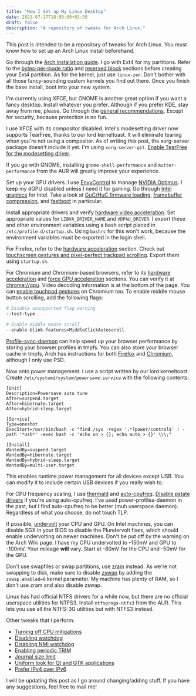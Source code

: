 ```yaml
---
title: "How I Set up My Linux Desktop"
date: 2023-07-17T18:00:00+05:30
draft: false
description: "A repository of tweaks for Arch Linux."
---
```


This post is intended to be a repository of tweaks for Arch Linux. You must know how to set up an Arch Linux install beforehand.

Go through the [Arch installation guide](https://wiki.archlinux.org/title/Installation_guide). I go with Ext4 for my partitions. Refer to the [bytes-per-inode ratio](https://wiki.archlinux.org/title/Ext4#Bytes-per-inode_ratio) and [reserved block](https://wiki.archlinux.org/title/Ext4#Reserved_blocks) sections before creating your Ext4 partition. As for the kernel, just use `linux-zen`. Don't bother with all those fancy-sounding custom kernels you find out there. Once you finish the base install, boot into your new system.

I'm currently using XFCE, but GNOME is another great option if you want a fancy desktop. Install whatever you prefer. Although if you prefer KDE, stay away from me, please. Go through the [general recommendations](https://wiki.archlinux.org/title/General_recommendations). Except for security, because protection is no fun.

I use XFCE with its compositor disabled. Intel's modesetting driver now supports TearFree, thanks to our lord kerneltoast. It will eliminate tearing when you're not using a compositor. As of writing this post, the xorg-server package doesn't include it yet. I'm using `xorg-server-git`. [Enable TearFree for the modesetting driver](https://wiki.archlinux.org/title/intel_graphics#With_the_modesetting_driver).

If you go with GNOME, installing `gnome-shell-performance` and `mutter-performance` from the AUR will greatly improve your experience.

Set up your GPU drivers. I use [EnvyControl](https://github.com/bayasdev/envycontrol) to manage [NVIDIA Optimus](https://wiki.archlinux.org/title/NVIDIA_Optimus). I keep my dGPU disabled unless I need it for gaming. Go through [Intel graphics](https://wiki.archlinux.org/title/intel_graphics) for Intel. Take a look at [GuC/HuC firmware loading](https://wiki.archlinux.org/title/intel_graphics#Enable_GuC_/_HuC_firmware_loading), [framebuffer compression](https://wiki.archlinux.org/title/intel_graphics#Framebuffer_compression_(enable_fbc)), and [fastboot](https://wiki.archlinux.org/title/intel_graphics#Fastboot) in particular.

Install appropriate drivers and verify [hardware video acceleration](https://wiki.archlinux.org/title/Hardware_video_acceleration). Set appropriate values for `LIBVA_DRIVER_NAME` and `VDPAU_DRIVER`. I export these and other environment variables using a bash script placed in `/etc/profile.d/startup.sh`. Using `bashrc` for this won't work, because the environment variables must be exported in the login shell.

For Firefox, refer to the [hardware acceleration](https://wiki.archlinux.org/title/Firefox#Hardware_video_acceleration) section. Check out [touchscreen gestures and pixel-perfect trackpad scrolling](https://wiki.archlinux.org/title/Firefox#Touchscreen_gestures_and_pixel-perfect_trackpad_scrolling). Export them using `startup.sh`.

For Chromium and Chromium-based browsers, refer to its [hardware acceleration](https://wiki.archlinux.org/title/Chromium#Hardware_video_acceleration) and [force GPU acceleration](https://wiki.archlinux.org/title/Chromium#Force_GPU_acceleration) sections. You can verify it at [chrome://gpu](chrome://gpu). Video decoding information is at the bottom of the page. You can [enable touchpad gestures](https://wiki.archlinux.org/title/Chromium#Touchpad_Gestures_for_Navigation) on Chromium too. To enable middle mouse button scrolling, add the following flags:

```bash
# Disable unsupported flag warning
--test-type

# Enable middle mouse scroll
--enable-blink-features=MiddleClickAutoscroll
```

[Profile-sync-daemon](https://wiki.archlinux.org/title/Profile-sync-daemon) can help speed up your browser performance by storing your browser profiles in tmpfs. You can also store your browser cache in tmpfs, Arch has instructions for both [Firefox](https://wiki.archlinux.org/title/Firefox/Tweaks#Move_disk_cache_to_RAM) and [Chromium](https://wiki.archlinux.org/title/Chromium#Cache_in_tmpfs), although I only use PSD.

Now onto power management. I use a script written by our lord kerneltoast. Create `/etc/systemd/system/powersave.service` with the following contents:

```systemd
[Unit]
Description=Powersave auto tune
After=suspend.target
After=hibernate.target
After=hybrid-sleep.target

[Service]
Type=oneshot
ExecStart=/usr/bin/bash -c "find /sys -regex '.*?power/control$' ! -path '*usb*' -exec bash -c 'echo on > {}; echo auto > {}' \\\;"

[Install]
WantedBy=suspend.target
WantedBy=hibernate.target
WantedBy=hybrid-sleep.target
WantedBy=multi-user.target
```

This enables runtime power management for all devices except USB. You can modify it to include certain USB devices if you really wish to.

For CPU frequency scaling, I use [thermald](https://wiki.archlinux.org/title/CPU_frequency_scaling#thermald) and [auto-cpufreq](https://github.com/AdnanHodzic/auto-cpufreq). [Disable pstate drivers](https://github.com/AdnanHodzic/auto-cpufreq#troubleshooting) if you're using auto-cpufreq. I've used power-profiles-daemon in the past, but I find auto-cpufreq to be better (muh userspace daemon). Regardless of what you choose, do not touch TLP.

If possible, [undervolt](https://wiki.archlinux.org/title/Undervolting_CPU) your CPU and GPU. On Intel machines, you can disable SGX in your BIOS to disable the Plundervolt fixes, which should enable undervolting on newer machines. Don't be put off by the warning on the Arch Wiki page. I have my CPU undervolted to -150mV and GPU to -100mV. Your mileage **will** vary. Start at -80mV for the CPU and -50mV for the GPU.

Don't use swapfiles or swap partitions, use [zram](https://wiki.archlinux.org/title/Zram) instead. As we're not swapping to disk, make sure to disable [zswap](https://wiki.archlinux.org/title/Zswap) by adding the `zswap.enabled=0` kernel parameter. My machine has plenty of RAM, so I don't use zram and also disable zswap.

Linux has had official NTFS drivers for a while now, but there are no official userspace utilities for NTFS3. Install `ntfsprogs-ntfs3` from the AUR. This lets you use all the NTFS-3G utilities but with NTFS3 instead.

Other tweaks that I perform:

- [Turning off CPU mitigations](https://wiki.archlinux.org/title/Improving_performance#Turn_off_CPU_exploit_mitigations)
- [Disabling watchdog](https://wiki.archlinux.org/title/Improving_performance#Watchdogs)
- [Disabling NMI watchdog](https://wiki.archlinux.org/title/Power_management#Disabling_NMI_watchdog)
- [Enabling periodic TRIM](https://wiki.archlinux.org/title/Solid_state_drive#Periodic_TRIM)
- [Journal size limit](https://wiki.archlinux.org/title/Systemd/Journal#Journal_size_limit)
- [Uniform look for Qt and GTK applications](https://wiki.archlinux.org/title/Uniform_look_for_Qt_and_GTK_applications)
- [Prefer IPv4 over IPv6](https://wiki.archlinux.org/title/IPv6#Prefer_IPv4_over_IPv6)

I will be updating this post as I go around changing/adding stuff. If you have any suggestions, feel free to mail me!
